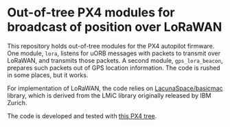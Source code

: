 # Out-of-tree PX4 modules for broadcast of position over LoRaWAN

This repository holds out-of-tree modules for the PX4 autopilot firmware. One module, `lora`, listens for uORB messages with packets to transmit over LoRaWAN, and transmits those packets. A second module, `gps_lora_beacon`, prepares such packets out of GPS location information. The code is rushed in some places, but it works.

For implementation of LoRaWAN, the code relies on [LacunaSpace/basicmac](https://github.com/LacunaSpace/basicmac) library, which is derived from the LMiC library originally released by IBM Zurich.

The code is developed and tested with [this PX4 tree](https://github.com/ThunderFly-aerospace/PX4Firmware/tree/povik/fik-6-lora).

